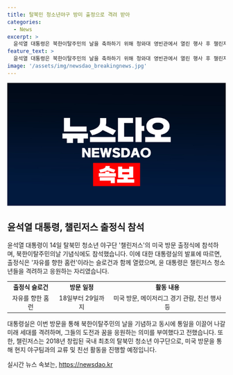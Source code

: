 ```yaml
---
title: 탈북민 청소년야구 방미 출정으로 격려 받아
categories:
  - News
excerpt: >
  윤석열 대통령은 북한이탈주민의 날을 축하하기 위해 청와대 영빈관에서 열린 행사 후 챌린저스 야구단의 미국 방문 출정식에 참석했습니다. 출정식은 자유를 향한 홈런이라는 슬로건과 함께 열렸는데, 윤 대통령은 청소년들을 격려하고 응원하며 야구공에 사인과 응원 메시지를 전달했습니다. 이는 북한이탈주민의 날을 계기로 통일을 이끌어갈 미래 세대를 응원하는 의미가 있습니다. 챌린저스는 탈북민 청소년 야구단으로, 미국 방문 중에는 메이저리그 경기 관람과 친선 행사를 진행할 예정입니다.
feature_text: >
  윤석열 대통령은 북한이탈주민의 날을 축하하기 위해 청와대 영빈관에서 열린 행사 후 챌린저스 야구단의 미국 방문 출정식에 참석했습니다. 출정식은 자유를 향한 홈런이라는 슬로건과 함께 열렸는데, 윤 대통령은 청소년들을 격려하고 응원하며 야구공에 사인과 응원 메시지를 전달했습니다. 이는 북한이탈주민의 날을 계기로 통일을 이끌어갈 미래 세대를 응원하는 의미가 있습니다. 챌린저스는 탈북민 청소년 야구단으로, 미국 방문 중에는 메이저리그 경기 관람과 친선 행사를 진행할 예정입니다.
image: '/assets/img/newsdao_breakingnews.jpg'
---
```


<p><img src="/assets/img/newsdao_breakingnews.jpg" alt="implanttips 속보" /></p>

<h2 data-ke-size="size26">윤석열 대통령, 챌린저스 출정식 참석</h2>

<p data-ke-size="size16">윤석열 대통령이 14일 탈북민 청소년 야구단 '챌린저스'의 미국 방문 출정식에 참석하며, 북한이탈주민의날 기념식에도 참석했습니다. 이에 대한 대통령실의 발표에 따르면, 출정식은 '자유를 향한 홈런'이라는 슬로건과 함께 열렸으며, 윤 대통령은 챌린저스 청소년들을 격려하고 응원하는 자리였습니다.</p>

<table>
  <tr>
    <td style="text-align: center; height: 17px;"><b>출정식 슬로건</b></td>
    <td style="text-align: center; height: 17px;"><b>방문 일정</b></td>
    <td style="text-align: center; height: 17px;"><b>활동 내용</b></td>
  </tr>
  <tr>
    <td style="text-align: center;">자유를 향한 홈런</td>
    <td style="text-align: center;">18일부터 29일까지</td>
    <td style="text-align: center;">미국 방문, 메이저리그 경기 관람, 친선 행사 등</td>
  </tr>
</table>

<p data-ke-size="size16">대통령실은 이번 방문을 통해 북한이탈주민의 날을 기념하고 동시에 통일을 이끌어 나갈 미래 세대를 격려하며, 그들의 도전과 꿈을 응원하는 의미를 부여했다고 전했습니다. 또한, 챌린저스는 2018년 창립된 국내 최초의 탈북민 청소년 야구단으로, 미국 방문을 통해 현지 야구팀과의 교류 및 친선 활동을 진행할 예정입니다.</p>
실시간 뉴스 속보는, <a href="https://newsdao.kr" rel="dofollow">https://newsdao.kr</a>


